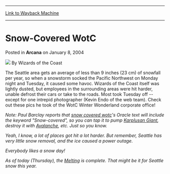 
---
[Link to Wayback Machine](https://web.archive.org/web/20220703090048/https://magic.wizards.com/en/articles/archive/arcana/snow-covered-wotc-2004-01-08)

[_metadata_:author]:- "Wizards of the Coast"
[_metadata_:description]:- "The Seattle area gets an average of less than 9 inches (23 cm) of snowfall per year, so when a snowstorm socked the Pacific Northwest on Monday night and Tuesday, it caused some havoc. Wizards of the Coast itself was lightly dusted, but employees in the surrounding areas were hit harder, unable defrost their cars or take to the roads. Most took Tuesday off -- except for one"
[_metadata_:generator]:- "Drupal 7 (http://drupal.org)"
[_metadata_:node]:- "606311"
[_metadata_:publish_date]:- "2004-01-08"
[_metadata_:source]:- "div-main-content"
[_metadata_:title]:- "Snow-Covered WotC"
[_metadata_:wayback_capture_timestamp]:- "2022-07-03 09:00:48"
[_metadata_:wayback_raw_url]:- "https://web.archive.org/web/20220703090048id_/https://magic.wizards.com/en/articles/archive/arcana/snow-covered-wotc-2004-01-08"
[_metadata_:wayback_url]:- "https://magic.wizards.com/en/articles/archive/arcana/snow-covered-wotc-2004-01-08"
---


Snow-Covered WotC
=================



 Posted in **Arcana**
 on January 8, 2004 






![](https://media.magic.wizards.com/styles/auth_small/public/images/person/wizards_author.jpg)
By Wizards of the Coast











The Seattle area gets an average of less than 9 inches (23 cm) of snowfall per year, so when a snowstorm socked the Pacific Northwest on Monday night and Tuesday, it caused some havoc. Wizards of the Coast itself was lightly dusted, but employees in the surrounding areas were hit harder, unable defrost their cars or take to the roads. Most took Tuesday off -- except for one intrepid photographer (Kevin Endo of the web team). Check out these pics he took of the WotC Winter Wonderland corporate office!


*Note: Paul Barclay reports that [snow covered wotc](http://gatherer.wizards.com/Pages/Card/Details.aspx?&name=snow%2Bcovered%2Bwotc)'s Oracle text will include the keyword "Snow-covered", so you can tap it to pump [Karplusan Giant](https://gatherer.wizards.com/Pages/Card/Details.aspx?name=Karplusan+Giant), destroy it with [Avalanche](https://gatherer.wizards.com/Pages/Card/Details.aspx?name=Avalanche), etc. Just so you know.*




*Yeah, I know, a lot of places got hit a lot harder. But remember, Seattle has very little snow removal, and the ice caused a power outage.*



*Everybody likes a snow day!*



*As of today (Thursday), the [Melting](https://gatherer.wizards.com/Pages/Card/Details.aspx?name=Melting) is complete. That might be it for Seattle snow this year.*







